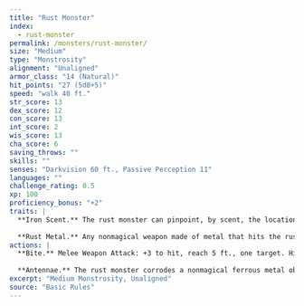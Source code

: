 ```yaml
---
title: "Rust Monster"
index:
  - rust-monster
permalink: /monsters/rust-monster/
size: "Medium"
type: "Monstrosity"
alignment: "Unaligned"
armor_class: "14 (Natural)"
hit_points: "27 (5d8+5)"
speed: "walk 40 ft."
str_score: 13
dex_score: 12
con_score: 13
int_score: 2
wis_score: 13
cha_score: 6
saving_throws: ""
skills: ""
senses: "Darkvision 60 ft., Passive Perception 11"
languages: ""
challenge_rating: 0.5
xp: 100
proficiency_bonus: "+2"
traits: |
  **Iron Scent.** The rust monster can pinpoint, by scent, the location of ferrous metal within 30 feet of it.
  
  **Rust Metal.** Any nonmagical weapon made of metal that hits the rust monster corrodes. After dealing damage, the weapon takes a permanent and cumulative -1 penalty to damage rolls. If its penalty drops to -5, the weapon is destroyed. Nonmagical ammunition made of metal that hits the rust monster is destroyed after dealing damage.
actions: |
  **Bite.** Melee Weapon Attack: +3 to hit, reach 5 ft., one target. Hit: 5 (1d8 + 1) piercing damage.
  
  **Antennae.** The rust monster corrodes a nonmagical ferrous metal object it can see within 5 feet of it. If the object isn't being worn or carried, the touch destroys a 1-foot cube of it. If the object is being worn or carried by a creature, the creature can make a DC 11 Dexterity saving throw to avoid the rust monster's touch. If the object touched is either metal armor or a metal shield being worn or carried, its takes a permanent and cumulative -1 penalty to the AC it offers. Armor reduced to an AC of 10 or a shield that drops to a +0 bonus is destroyed. If the object touched is a held metal weapon, it rusts as described in the Rust Metal trait.
excerpt: "Medium Monstrosity, Unaligned"
source: "Basic Rules"
---
```

